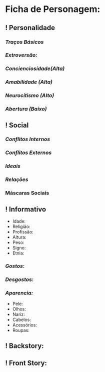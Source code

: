 # Ficha de Personagem:

## ! Personalidade 

### *Traços Básicos*
### *Extroversão:*
### *Concienciosidade(Alta)*
### *Amabilidade (Alta)*
### *Neurocitismo (Alto)*
### *Abertura (Baixo)*
## ! Social

### *Conflitos Internos*
### *Conflitos Externos*
### *Ideais*
### *Relações* 
### Máscaras Sociais
## ! Informativo 

* Idade: 
* Religião: 
* Profissão: 
* Altura: 
* Peso: 
* Signo: 
* Etnia: 

### *Gostos*:
### *Desgostos*:

### *Aparencia:*

* Pele: 
* Olhos: 
* Nariz: 
* Cabelos: 
* Acessórios: 
* Roupas: 

## ! Backstory:
## ! Front Story: